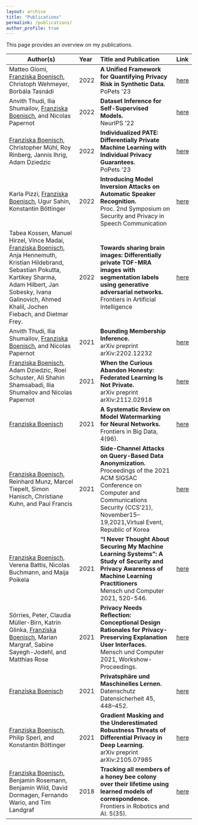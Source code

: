 ```yaml
---
layout: archive
title: "Publications"
permalink: /publications/
author_profile: true
---
```



This page provides an overview on my publications.

| Author(s)          | Year| Title and Publication                                                        | Link |
| --------- |:---|:---------|:---|
| Matteo Giomi, <ins>Franziska Boenisch</ins>, Christoph Wehmeyer, Borbála Tasnádi| 2022 | **A Unified Framework for Quantifying Privacy Risk in Synthetic Data.** <br> PoPets '23                        | [here](https://arxiv.org/pdf/2211.10459.pdf)|
| Anvith Thudi, Ilia Shumailov, <ins>Franziska Boenisch</ins>, and Nicolas Papernot| 2022 | **Dataset Inference for Self-Supervised Models.** <br> NeurIPS '22                         | [here](https://arxiv.org/pdf/2209.09024.pdf)|
| <ins>Franziska Boenisch</ins>, Christopher Mühl, Roy Rinberg, Jannis Ihrig, Adam Dziedzic| 2022 | **Individualized PATE: Differentially Private Machine Learning with Individual Privacy Guarantees.** <br> PoPets '23                        | [here](https://arxiv.org/pdf/2202.10517.pdf)|
| Karla Pizzi, <ins>Franziska Boenisch</ins>, Ugur Sahin, Konstantin Böttinger| 2022 | **Introducing Model Inversion Attacks on Automatic Speaker Recognition.** <br> Proc. 2nd Symposium on Security and Privacy in Speech Communication                       | [here](https://www.isca-speech.org/archive/pdfs/spsc_2022/pizzi22_spsc.pdf)|
| Tabea Kossen, Manuel Hirzel, Vince Madai, <ins>Franziska Boenisch</ins>,  Anja Hennemuth, Kristian Hildebrand, Sebastian Pokutta, Kartikey Sharma, Adam Hilbert, Jan Sobesky, Ivana Galinovich, Ahmed Khalil, Jochen Fiebach, and Dietmar Frey.        | 2022 | **Towards sharing brain images: Differentially private TOF-MRA images with segmentation labels using generative adversarial networks.** <br>    Frontiers in Artificial Intelligence         | [here](https://www.frontiersin.org/articles/10.3389/frai.2022.813842/abstract)|
| Anvith Thudi, Ilia Shumailov, <ins>Franziska Boenisch</ins>, and Nicolas Papernot| 2021 | **Bounding Membership Inference.** <br> arXiv preprint arXiv:2202.12232                         | [here](https://arxiv.org/pdf/2202.12232.pdf)|
| <ins>Franziska Boenisch</ins>, Adam Dziedzic,  Roei Schuster, Ali Shahin Shamsabadi, Ilia Shumailov and Nicolas Papernot        | 2021 | **When the Curious Abandon Honesty: Federated Learning Is Not Private.** <br> arXiv preprint arXiv:2112.02918                           | [here](https://arxiv.org/pdf/2112.02918.pdf)|
| <ins>Franziska Boenisch</ins>        | 2021 | **A Systematic Review on Model Watermarking for Neural Networks.** <br> Frontiers in Big Data, 4(96).                          | [here](https://www.frontiersin.org/articles/10.3389/fdata.2021.729663/full)|
| <ins>Franziska Boenisch</ins>, Reinhard Munz, Marcel Tiepelt, Simon Hanisch, Christiane Kuhn, and Paul Francis      | 2021 | **Side-Channel Attacks on Query-Based Data Anonymization.** <br> Proceedings of the 2021 ACM SIGSAC Conference on Computer and Communications Security (CCS’21), November15–19,2021,Virtual Event, Republic of Korea| [here](https://dl.acm.org/doi/pdf/10.1145/3460120.3484751)|
| <ins>Franziska Boenisch</ins>, Verena Battis, Nicolas Buchmann, and Maija Poikela      | 2021 | **“I Never Thought About Securing My Machine Learning Systems”: A Study of Security and Privacy Awareness of Machine Learning Practitioners** <br> Mensch und Computer 2021, 520-546.                        | [here](https://dl.acm.org/doi/abs/10.1145/3473856.3473869)|
| Sörries, Peter, Claudia Müller-Birn, Katrin Glinka, <ins>Franziska Boenisch</ins>, Marian Margraf, Sabine Sayegh-Jodehl, and Matthias Rose      | 2021 | **Privacy Needs Reflection: Conceptional Design Rationales for Privacy-Preserving Explanation User Interfaces.** <br> Mensch und Computer 2021, Workshow-Proceedings.                        | [here](https://dl.gi.de/bitstream/handle/20.500.12116/37418/Beitrag_389__a.pdf?sequence=1&isAllowed=y)|
| <ins>Franziska Boenisch</ins>      | 2021 | **Privatsphäre und Maschinelles Lernen.** <br> Datenschutz Datensicherheit 45, 448–452.                        | [here](https://doi.org/10.1007/s11623-021-1469-3)|
| <ins>Franziska Boenisch</ins>, Philip Sperl, and Konstantin Böttinger        | 2021 | **Gradient Masking and the Underestimated Robustness Threats of Differential Privacy in Deep Learning.** <br> arXiv preprint arXiv:2105.07985                           | [here](https://arxiv.org/pdf/2105.07985.pdf)|
| <ins>Franziska Boenisch</ins>,  Benjamin Rosemann, Benjamin Wild, David Dormagen, Fernando Wario, and Tim Landgraf          | 2018 | **Tracking all members of a honey bee colony over their lifetime using learned models of correspondence.** <br>  Frontiers in Robotics and AI. 5(35).              |[here](https://www.frontiersin.org/articles/10.3389/frobt.2018.00035/full)

